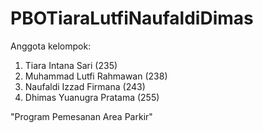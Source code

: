 # PBOTiaraLutfiNaufaldiDimas

Anggota kelompok:
1. Tiara Intana Sari         (235)
2. Muhammad Lutfi Rahmawan   (238)
3. Naufaldi Izzad Firmana    (243)
4. Dhimas Yuanugra Pratama   (255)

"Program Pemesanan Area Parkir"
